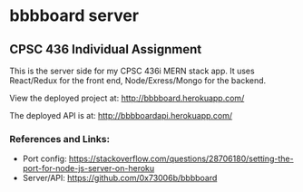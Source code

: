 # bbbboard server

## CPSC 436 Individual Assignment

This is the server side for my CPSC 436i MERN stack app. It uses React/Redux for the front end, Node/Exress/Mongo for the backend.


View the deployed project at: http://bbbboard.herokuapp.com/

The deployed API is at: http://bbbboardapi.herokuapp.com/

### References and Links:
  * Port config: https://stackoverflow.com/questions/28706180/setting-the-port-for-node-js-server-on-heroku
  * Server/API: https://github.com/0x73006b/bbbboard
